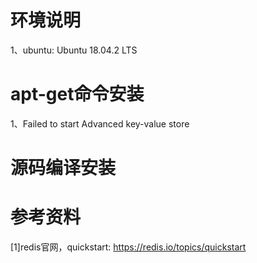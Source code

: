 # 环境说明

1、ubuntu: Ubuntu 18.04.2 LTS

# apt-get命令安装

1、Failed to start Advanced key-value store









# 源码编译安装

# 参考资料

[1]redis官网，quickstart: https://redis.io/topics/quickstart